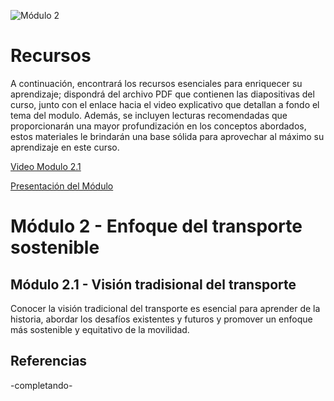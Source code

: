 ![Módulo 2](https://github.com/roadmobility/INTRODUCCION_TRANSPORTE_SOSTENIBLE/blob/main/Modulo%202%20-%20Enfoques%20del%20Transporte%20Sostenible/2.1%20Visi%C3%B3n%20Tradicional%20del%20transporte/Diapositiva3.PNG "Modulo 2")

# Recursos
A continuación, encontrará los recursos esenciales para enriquecer su aprendizaje; dispondrá del archivo PDF que contienen las diapositivas del curso, junto con el enlace hacia el video explicativo que detallan a fondo el tema del modulo. Además, se incluyen lecturas recomendadas que proporcionarán una mayor profundización en los conceptos abordados, estos materiales le brindarán una base sólida para aprovechar al máximo su aprendizaje en este curso.

[Video Modulo 2.1](https://pruebacorreoescuelaingeduco-my.sharepoint.com/:v:/g/personal/monica_suarez_escuelaing_edu_co/EVxC2wQO0NNHtW662sh2GcwBXNImOfK4ErqXuJAfGi0NvQ?nav=eyJyZWZlcnJhbEluZm8iOnsicmVmZXJyYWxBcHAiOiJPbmVEcml2ZUZvckJ1c2luZXNzIiwicmVmZXJyYWxBcHBQbGF0Zm9ybSI6IldlYiIsInJlZmVycmFsTW9kZSI6InZpZXciLCJyZWZlcnJhbFZpZXciOiJNeUZpbGVzTGlua0RpcmVjdCJ9fQ&e=hpzGgf "Video Modulo 2.1")

[Presentación del Módulo](https://github.com/roadmobility/INTRODUCCION_TRANSPORTE_SOSTENIBLE/blob/main/Modulo%202%20-%20Enfoques%20del%20Transporte%20Sostenible/2.1%20Visi%C3%B3n%20Tradicional%20del%20transporte/2.1%20Visi%C3%B3n%20tradicional%20del%20transporte.pdf "Presentación del Módulo")

# Módulo 2 - Enfoque del transporte sostenible
## Módulo 2.1 - Visión tradisional del transporte
Conocer la visión tradicional del transporte es esencial para aprender de la historia, abordar los desafíos existentes y futuros y promover un enfoque más sostenible y equitativo de la movilidad.

## Referencias
-completando-

